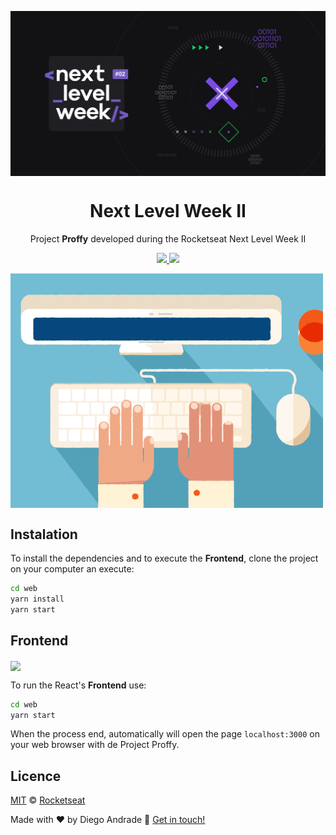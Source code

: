 <img src="web/src/assets/images/nextlevelweek2.png" align="center"></img>
<h1 align="center">Next Level Week II</h1>
<p align="center">Project <strong>Proffy</strong> developed during the Rocketseat Next Level Week II</p>

<p align="center">
  <a aria-label="NodeJs version" href="https://github.com/nodejs/node/blob/master/doc/changelogs/CHANGELOG_V12.md#12.14.1">
    <img src="https://img.shields.io/badge/node.js@lts-12.14.1-informational?logo=Node.JS"></img>
  </a>
  <a aria-label="ReactJs version" href="https://github.com/facebook/react/blob/master/CHANGELOG.md#16120-november-14-2019">
    <img src="https://img.shields.io/badge/react-16.12.0-informational?logo=react"></img>
  </a>

  <img src="web/src/assets/images/construcao.gif" align="center"></img>
</p>

## Instalation
To install the dependencies and to execute the **Frontend**, clone the project on your computer an execute:
```bash
cd web
yarn install
yarn start
```

## Frontend

<img align="center" src="web/src/assets/images/frontend.gif"></img>

To run the React's **Frontend** use:
```bash
cd web
yarn start
```
When the process end, automatically will open the page `localhost:3000` on your web browser with de Project Proffy.

## Licence

[MIT](./LICENSE) &copy; [Rocketseat](https://rocketseat.com.br/)

Made with ♥ by Diego Andrade :wave: [Get in touch!](https://www.linkedin.com/in/diego-rodrigo-de-andrade-98a0271a0/)
